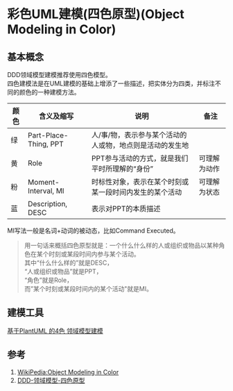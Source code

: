 # 彩色UML建模(四色原型)(Object Modeling in Color)

## 基本概念
DDD领域模型建模推荐使用四色模型。  
四色建模法是在UML建模的基础上增添了一些描述，把实体分为四类，并标注不同的颜色的一种建模方法。

|颜色|含义及缩写|说明|备注|
|--|--|--|--|
|绿|Part-Place-Thing, PPT|人/事/物，表示参与某个活动的人或物，地点则是活动的发生地||
|黄|Role|PPT参与活动的方式，就是我们平时所理解的“身份”|可理解为动作|
|粉|Moment-Interval, MI|时标性对象，表示在某个时刻或某一段时间内发生的某个活动|可理解为状态|
|蓝|Description, DESC|表示对PPT的本质描述||

MI写法一般是名词+动词的被动态，比如Command Executed。

> 用一句话来概括四色原型就是：一个什么什么样的人或组织或物品以某种角色在某个时刻或某段时间内参与某个活动。  
 其中“什么什么样的”就是DESC，  
“人或组织或物品”就是PPT，  
“角色”就是Role，  
而”某个时刻或某段时间内的某个活动"就是MI。  

## 建模工具
[基于PlantUML 的4色 领域模型建模](https://gitee.com/xhector/coloruml)

## 参考
1. [WikiPedia:Object Modeling in Color](https://en.wikipedia.org/wiki/Object_Modeling_in_Color)
2. [DDD-领域模型-四色原型](https://blog.csdn.net/wuzxc520/article/details/78897135)

